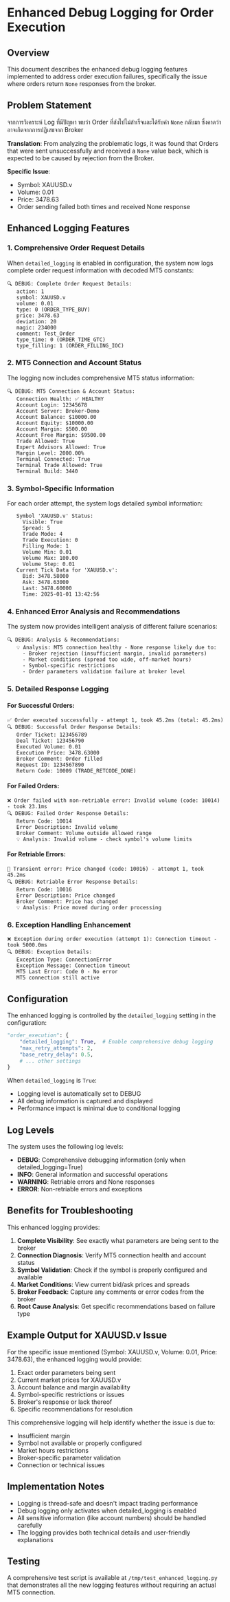 # Enhanced Debug Logging for Order Execution

## Overview

This document describes the enhanced debug logging features implemented to address order execution failures, specifically the issue where orders return `None` responses from the broker.

## Problem Statement

จากการวิเคราะห์ Log ที่มีปัญหา พบว่า Order ที่ส่งไปไม่สำเร็จและได้รับค่า `None` กลับมา ซึ่งคาดว่าอาจเกิดจากการปฏิเสธจาก Broker

**Translation**: From analyzing the problematic logs, it was found that Orders that were sent unsuccessfully and received a `None` value back, which is expected to be caused by rejection from the Broker.

**Specific Issue**:
- Symbol: XAUUSD.v
- Volume: 0.01  
- Price: 3478.63
- Order sending failed both times and received None response

## Enhanced Logging Features

### 1. Comprehensive Order Request Details

When `detailed_logging` is enabled in configuration, the system now logs complete order request information with decoded MT5 constants:

```
🔍 DEBUG: Complete Order Request Details:
   action: 1
   symbol: XAUUSD.v
   volume: 0.01
   type: 0 (ORDER_TYPE_BUY)
   price: 3478.63
   deviation: 20
   magic: 234000
   comment: Test_Order
   type_time: 0 (ORDER_TIME_GTC)
   type_filling: 1 (ORDER_FILLING_IOC)
```

### 2. MT5 Connection and Account Status

The logging now includes comprehensive MT5 status information:

```
🔍 DEBUG: MT5 Connection & Account Status:
   Connection Health: ✅ HEALTHY
   Account Login: 12345678
   Account Server: Broker-Demo
   Account Balance: $10000.00
   Account Equity: $10000.00
   Account Margin: $500.00
   Account Free Margin: $9500.00
   Trade Allowed: True
   Expert Advisors Allowed: True
   Margin Level: 2000.00%
   Terminal Connected: True
   Terminal Trade Allowed: True
   Terminal Build: 3440
```

### 3. Symbol-Specific Information

For each order attempt, the system logs detailed symbol information:

```
   Symbol 'XAUUSD.v' Status:
     Visible: True
     Spread: 5
     Trade Mode: 4
     Trade Execution: 0
     Filling Mode: 1
     Volume Min: 0.01
     Volume Max: 100.00
     Volume Step: 0.01
   Current Tick Data for 'XAUUSD.v':
     Bid: 3478.58000
     Ask: 3478.63000
     Last: 3478.60000
     Time: 2025-01-01 13:42:56
```

### 4. Enhanced Error Analysis and Recommendations

The system now provides intelligent analysis of different failure scenarios:

```
🔍 DEBUG: Analysis & Recommendations:
   💡 Analysis: MT5 connection healthy - None response likely due to:
     - Broker rejection (insufficient margin, invalid parameters)
     - Market conditions (spread too wide, off-market hours)
     - Symbol-specific restrictions
     - Order parameters validation failure at broker level
```

### 5. Detailed Response Logging

#### For Successful Orders:
```
✅ Order executed successfully - attempt 1, took 45.2ms (total: 45.2ms)
🔍 DEBUG: Successful Order Response Details:
   Order Ticket: 123456789
   Deal Ticket: 123456790
   Executed Volume: 0.01
   Execution Price: 3478.63000
   Broker Comment: Order filled
   Request ID: 1234567890
   Return Code: 10009 (TRADE_RETCODE_DONE)
```

#### For Failed Orders:
```
❌ Order failed with non-retriable error: Invalid volume (code: 10014) - took 23.1ms
🔍 DEBUG: Failed Order Response Details:
   Return Code: 10014
   Error Description: Invalid volume
   Broker Comment: Volume outside allowed range
   💡 Analysis: Invalid volume - check symbol's volume limits
```

#### For Retriable Errors:
```
🔄 Transient error: Price changed (code: 10016) - attempt 1, took 45.2ms
🔍 DEBUG: Retriable Error Response Details:
   Return Code: 10016
   Error Description: Price changed
   Broker Comment: Price has changed
   💡 Analysis: Price moved during order processing
```

### 6. Exception Handling Enhancement

```
❌ Exception during order execution (attempt 1): Connection timeout - took 5000.0ms
🔍 DEBUG: Exception Details:
   Exception Type: ConnectionError
   Exception Message: Connection timeout
   MT5 Last Error: Code 0 - No error
   MT5 connection still active
```

## Configuration

The enhanced logging is controlled by the `detailed_logging` setting in the configuration:

```python
"order_execution": {
    "detailed_logging": True,  # Enable comprehensive debug logging
    "max_retry_attempts": 2,
    "base_retry_delay": 0.5,
    # ... other settings
}
```

When `detailed_logging` is `True`:
- Logging level is automatically set to DEBUG
- All debug information is captured and displayed
- Performance impact is minimal due to conditional logging

## Log Levels

The system uses the following log levels:

- **DEBUG**: Comprehensive debugging information (only when detailed_logging=True)
- **INFO**: General information and successful operations
- **WARNING**: Retriable errors and None responses
- **ERROR**: Non-retriable errors and exceptions

## Benefits for Troubleshooting

This enhanced logging provides:

1. **Complete Visibility**: See exactly what parameters are being sent to the broker
2. **Connection Diagnosis**: Verify MT5 connection health and account status
3. **Symbol Validation**: Check if the symbol is properly configured and available
4. **Market Conditions**: View current bid/ask prices and spreads
5. **Broker Feedback**: Capture any comments or error codes from the broker
6. **Root Cause Analysis**: Get specific recommendations based on failure type

## Example Output for XAUUSD.v Issue

For the specific issue mentioned (Symbol: XAUUSD.v, Volume: 0.01, Price: 3478.63), the enhanced logging would provide:

1. Exact order parameters being sent
2. Current market prices for XAUUSD.v
3. Account balance and margin availability  
4. Symbol-specific restrictions or issues
5. Broker's response or lack thereof
6. Specific recommendations for resolution

This comprehensive logging will help identify whether the issue is due to:
- Insufficient margin
- Symbol not available or properly configured
- Market hours restrictions
- Broker-specific parameter validation
- Connection or technical issues

## Implementation Notes

- Logging is thread-safe and doesn't impact trading performance
- Debug logging only activates when detailed_logging is enabled
- All sensitive information (like account numbers) should be handled carefully
- The logging provides both technical details and user-friendly explanations

## Testing

A comprehensive test script is available at `/tmp/test_enhanced_logging.py` that demonstrates all the new logging features without requiring an actual MT5 connection.